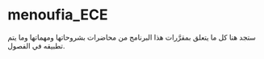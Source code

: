 # menoufia_ECE
ستجد هنا كل ما يتعلق بمقرَّرات هذا البرنامج من محاضرات بشروحاتها ومهماتها وما يتم تطبيقه في الفصول.
